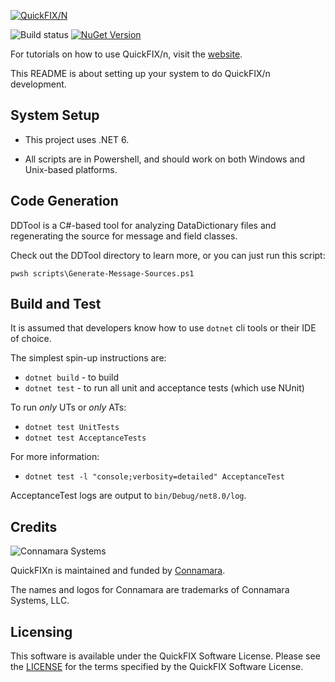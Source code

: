 [![QuickFIX/N][1]](http://quickfixn.org)

![Build status](https://github.com/connamara/quickfixn/actions/workflows/dotnet.yml/badge.svg)
[![NuGet Version](https://img.shields.io/nuget/v/QuickFIXn.Core)](https://www.nuget.org/packages/QuickFIXn.Core/)

For tutorials on how to use QuickFIX/n, visit the [website](http://quickfixn.org/tutorial/creating-an-application.html).

This README is about setting up your system to do QuickFIX/n
development.

System Setup
------------

* This project uses .NET 6.

* All scripts are in Powershell, and should work on both Windows and Unix-based platforms.


Code Generation
---------------
DDTool is a C#-based tool for analyzing DataDictionary files and
regenerating the source for message and field classes.

Check out the DDTool directory to learn more, or you can just run this script:

```
pwsh scripts\Generate-Message-Sources.ps1
```


Build and Test
--------------
It is assumed that developers know how to use `dotnet` cli tools
or their IDE of choice.

The simplest spin-up instructions are:
* `dotnet build` - to build
* `dotnet test` - to run all unit and acceptance tests (which use NUnit)

To run *only* UTs or *only* ATs:
* `dotnet test UnitTests`
* `dotnet test AcceptanceTests`

For more information:
* `dotnet test -l "console;verbosity=detailed" AcceptanceTest`

AcceptanceTest logs are output to `bin/Debug/net8.0/log`.


Credits
-------

![Connamara Systems](http://quickfixn.org/web/public/images/Connamara-Logo.png)

QuickFIXn is maintained and funded by [Connamara](http://connamara.com).

The names and logos for Connamara are trademarks of Connamara Systems, LLC.

Licensing
---------

This software is available under the QuickFIX Software License. Please see the [LICENSE](LICENSE) for the terms specified by the QuickFIX Software License.

[1]: http://quickfixn.org/web/public/images/qfn-logo/QuickFIX-n_logo-small.png
